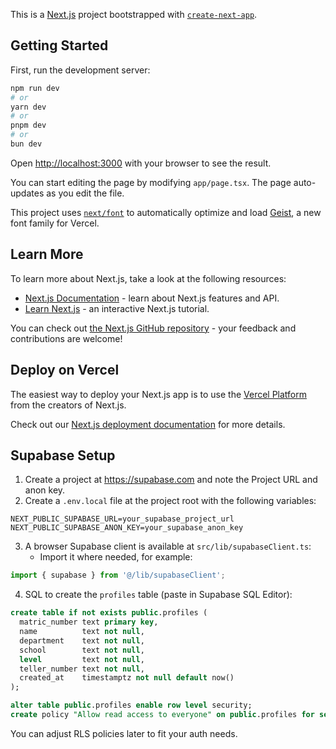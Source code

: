 This is a [Next.js](https://nextjs.org) project bootstrapped with [`create-next-app`](https://nextjs.org/docs/app/api-reference/cli/create-next-app).

## Getting Started

First, run the development server:

```bash
npm run dev
# or
yarn dev
# or
pnpm dev
# or
bun dev
```

Open [http://localhost:3000](http://localhost:3000) with your browser to see the result.

You can start editing the page by modifying `app/page.tsx`. The page auto-updates as you edit the file.

This project uses [`next/font`](https://nextjs.org/docs/app/building-your-application/optimizing/fonts) to automatically optimize and load [Geist](https://vercel.com/font), a new font family for Vercel.

## Learn More

To learn more about Next.js, take a look at the following resources:

- [Next.js Documentation](https://nextjs.org/docs) - learn about Next.js features and API.
- [Learn Next.js](https://nextjs.org/learn) - an interactive Next.js tutorial.

You can check out [the Next.js GitHub repository](https://github.com/vercel/next.js) - your feedback and contributions are welcome!

## Deploy on Vercel

The easiest way to deploy your Next.js app is to use the [Vercel Platform](https://vercel.com/new?utm_medium=default-template&filter=next.js&utm_source=create-next-app&utm_campaign=create-next-app-readme) from the creators of Next.js.

Check out our [Next.js deployment documentation](https://nextjs.org/docs/app/building-your-application/deploying) for more details.

## Supabase Setup

1. Create a project at https://supabase.com and note the Project URL and anon key.
2. Create a `.env.local` file at the project root with the following variables:

```
NEXT_PUBLIC_SUPABASE_URL=your_supabase_project_url
NEXT_PUBLIC_SUPABASE_ANON_KEY=your_supabase_anon_key
```

3. A browser Supabase client is available at `src/lib/supabaseClient.ts`:
   - Import it where needed, for example:

```ts
import { supabase } from '@/lib/supabaseClient';
```

4. SQL to create the `profiles` table (paste in Supabase SQL Editor):

```sql
create table if not exists public.profiles (
  matric_number text primary key,
  name          text not null,
  department    text not null,
  school        text not null,
  level         text not null,
  teller_number text not null,
  created_at    timestamptz not null default now()
);

alter table public.profiles enable row level security;
create policy "Allow read access to everyone" on public.profiles for select using (true);
```

You can adjust RLS policies later to fit your auth needs.
